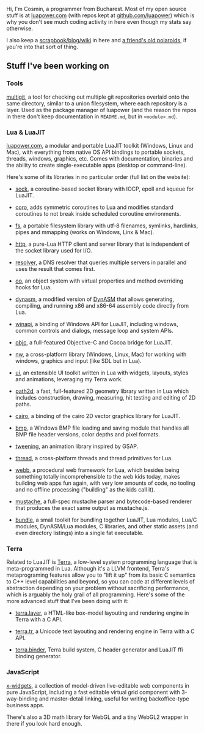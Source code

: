Hi, I'm Cosmin, a programmer from Bucharest. Most of my open source stuff is at [luapower.com](https://luapower.com) (with repos kept at [github.com/luapower](https://github.com/luapower)) which is why you don't see much coding activity in here even though my stats say otherwise.

I also keep a [scrapbook/blog/wiki](https://github.com/capr/scrapbook) in here and [a friend's old polaroids](https://rawgit.com/capr/oldbeat/master/index.html), if you're into that sort of thing.

## Stuff I've been working on

### Tools

[multigit](https://github.com/capr/mgit), a tool for checking out multiple git repositories overlaid onto the same directory, similar to a union filesystem, where each repository is a layer. Used as the package manager of luapower (and the reason the repos in there don't keep documentation in `README.md`, but in `<module>.md`).

### Lua & LuaJIT

[luapower.com](https://luapower.com), a modular and portable LuaJIT toolkit (Windows, Linux and Mac), with everything from native OS API bindings to portable sockets, threads,  windows, graphics, etc. Comes with documentation, binaries and the ability to create single-executable apps (desktop or command-line).

Here's some of its libraries in no particular order (full list on the website):

  * [sock](https://luapower.com/sock), a coroutine-based socket library with IOCP, epoll and kqueue for LuaJIT.

  * [coro](https://luapower.com/coro), adds symmetric coroutines to Lua and modifies standard coroutines to not break inside scheduled coroutine environments.

  * [fs](https://luapower.com), a portable filesystem library with utf-8 filenames, symlinks, hardlinks, pipes and mmapping (works on Windows, Linx & Mac).

  * [http](https://luapower.com/http), a pure-Lua HTTP client and server library that is independent of the socket library used for I/O.

  * [resolver](https://luapower.com/resolver), a DNS resolver that queries multiple servers in parallel and uses the result that comes first.

  * [oo](https://luapower.com/oo), an object system with virtual properties and method overriding hooks for Lua.

  * [dynasm](https://luapower.com/dynasm), a modified version of [DynASM](https://corsix.github.io/dynasm-doc/) that allows generating, compiling, and running x86 and x86-64 assembly code directly from Lua.

  * [winapi](https://luapower.com/winapi), a binding of Windows API for LuaJIT, including windows, common controls and dialogs, message loop and system APIs.

  * [objc](https://luapower.com/objc), a full-featured Objective-C and Cocoa bridge for LuaJIT.

  * [nw](https://luapower.com/nw), a cross-platform library (Windows, Linux, Mac) for working with windows, graphics and input (like SDL but in Lua).

  * [ui](https://luapower.com/ui), an extensible UI toolkit written in Lua with widgets, layouts, styles and animations, leveraging my Terra work.

  * [path2d](https://luapower.com/path2d), a fast, full-featured 2D geometry library written in Lua which includes construction, drawing, measuring, hit testing and editing of 2D paths.

  * [cairo](https://luapower.com/cairo), a binding of the cairo 2D vector graphics library for LuaJIT.

  * [bmp](https://luapower.com/bmp), a Windows BMP file loading and saving module that handles all BMP file header versions, color depths and pixel formats.

  * [tweening](https://luapower.com/tweening), an animation library inspired by GSAP.

  * [thread](https://luapower.com/thread), a cross-platform threads and thread primitives for Lua.

  * [webb](https://luapower.com/webb), a procedural web framework for Lua, which besides being something totally incomprehensible to the web kids today, makes building web apps fun again, with very low amounts of code, no tooling and no offline processing ("building" as the kids call it).

  * [mustache](https://luapower.com/mustache), a full-spec mustache parser and bytecode-based renderer that produces the exact same output as mustache.js.

  * [bundle](https://github.com/luapower/bundle), a small toolkit for bundling together LuaJIT, Lua modules, Lua/C modules, DynASM/Lua modules, C libraries, and other static assets (and even directory listings) into a single fat executable.

### Terra

Related to LuaJIT is [Terra](https://terralang.org), a low-level system programming language that is meta-programmed in Lua. Although it's a LLVM frontend, Terra's metaprograming features allow you to "lift it up" from its basic C semantics to C++ level capabilities and beyond, so you can code at different levels of abstraction depending on your problem without sacrificing performance, which is arguably the holy grail of all programming. Here's some of the more advanced stuff that I've been doing with it:

  * [terra.layer](https://luapower.com/terra.layer), a HTML-like box-model layouting and rendering engine in Terra with a C API.

  * [terra.tr](https://luapower.com/terra.tr), a Unicode text layouting and rendering engine in Terra with a C API.

  * [terra.binder](https://luapower.com/terra.binder), Terra build system, C header generator and LuaJIT ffi binding generator.

### JavaScript

[x-widgets](https://luapower.com/x-widgets), a collection of model-driven live-editable web components in pure JavaScript, including a fast editable virtual grid component with 3-way-binding and master-detail linking, useful for writing backoffice-type business apps. 

There's also a 3D math library for WebGL and a tiny WebGL2 wrapper in there if you look hard enough.
